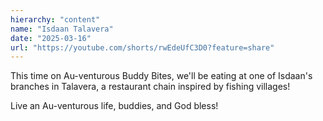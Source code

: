 ```yaml
---
hierarchy: "content"
name: "Isdaan Talavera"
date: "2025-03-16"
url: "https://youtube.com/shorts/rwEdeUfC3D0?feature=share"
---
```


This time on Au-venturous Buddy Bites, we'll be eating at one of Isdaan's branches in Talavera, a restaurant chain inspired by fishing villages!

Live an Au-venturous life, buddies, and God bless!
